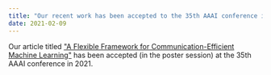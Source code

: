 ```yaml
---
title: "Our recent work has been accepted to the 35th AAAI conference in 2021"
date: 2021-02-09
---
```


Our article titled ["A Flexible Framework for Communication-Efficient Machine Learning"](https://ui.adsabs.harvard.edu/abs/2020arXiv200306377K/abstract) has been accepted (in the poster session) at the 35th AAAI conference in 2021. 